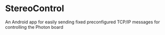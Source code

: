 # StereoControl
An Android app for easily sending fixed preconfigured TCP/IP messages for controlling the Photon board
